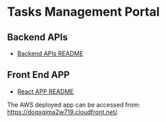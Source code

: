 # Tasks Management Portal

## Backend APIs
* [Backend APIs README](./backend/README.md)

## Front End APP
* [React APP README](./app/README.md)

The AWS deployed app can be accessed from: https://doqxqjma2w719.cloudfront.net/.
